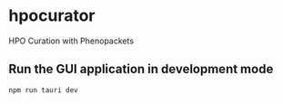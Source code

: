 # hpocurator
HPO Curation with Phenopackets

## Run the GUI application in development mode
```bash 
npm run tauri dev
```


